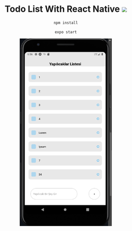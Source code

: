 <div align="center">
<h1>
  Todo List With React Native
  <img src="https://cdn1.iconfinder.com/data/icons/soleicons-fill-vol-1/64/reactjs_javascript_library_atom_atomic_react-512.png" width="30px"/>
</h1>

```
npm install
```

```
expo start
```
<img src="https://raw.githubusercontent.com/baristaner/todolist-react-native/main/imgs/ss.PNG" width="300px"/>

